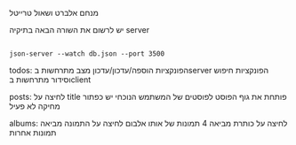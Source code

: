 מנחם אלברט ושאול טרייטל

יש לרשום את השורה הבאה בתיקיה server

                                                                                                                        json-server --watch db.json --port 3500

todos:
הפונקציות הוספה/עדכון/עדכון מצב מתרחשות בserver
הפונקציות חיפוש וסידור מתרחשות בclient

posts:
לחיצה על title פותחת את גוף הפוסט
לפוסטים של המשתמש הנוכחי יש כפתור מחיקה לא פעיל

albums:
לחיצה על כותרת מביאה 4 תמונות של אותו אלבום
לחיצה על התמונה מביאה תמונות אחרות
